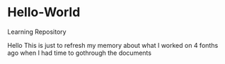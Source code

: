 # Hello-World
Learning Repository

Hello 
This is just to refresh my memory about what I worked on 4 fonths ago when I had time to gothrough the documents

